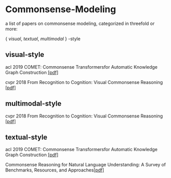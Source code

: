 # Commonsense-Modeling

a list of papers on commonsense modeling, categorized in threefold or more: 

{ *visual*, *textual*, *multimodal* } -style

## visual-style

acl 2019 COMET: Commonsense Transformersfor Automatic Knowledge Graph Construction [[pdf]](https://arxiv.org/pdf/1906.05317.pdf)

cvpr 2018 From Recognition to Cognition: Visual Commonsense Reasoning [[pdf]](https://arxiv.org/pdf/1811.10830.pdf)

## multimodal-style

cvpr 2018 From Recognition to Cognition: Visual Commonsense Reasoning [[pdf]](https://arxiv.org/pdf/1811.10830.pdf)

## textual-style

acl 2019 COMET: Commonsense Transformersfor Automatic Knowledge Graph Construction [[pdf]](https://arxiv.org/pdf/1906.05317.pdf)

Commonsense Reasoning for Natural Language Understanding: A Survey of Benchmarks, Resources, and Approaches[[pdf]](https://arxiv.org/pdf/1904.01172.pdf)
